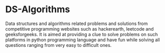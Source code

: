 # DS-Algorithms
Data structures and algorithms related problems and solutions from competitive programming websites such as hackerearth, leetcode and geeksforgeeks. It is aimed at providing a clue to solve problems on such platforms in python programming language and have fun while solving all questions ranging from very easy to difficult ones.
